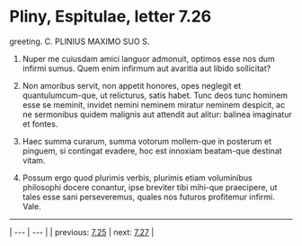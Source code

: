 # Pliny, Espitulae, letter 7.26

greeting. C. PLINIUS MAXIMO SUO S.



1. Nuper me cuiusdam amici languor admonuit, optimos esse nos dum infirmi sumus. Quem enim infirmum aut avaritia aut libido sollicitat?



2. Non amoribus servit, non appetit honores, opes neglegit et quantulumcum-que, ut relicturus, satis habet. Tunc deos tunc hominem esse se meminit, invidet nemini neminem miratur neminem despicit, ac ne sermonibus quidem malignis aut attendit aut alitur: balinea imaginatur et fontes.



3. Haec summa curarum, summa votorum mollem-que in posterum et pinguem, si contingat evadere, hoc est innoxiam beatam-que destinat vitam.



4. Possum ergo quod plurimis verbis, plurimis etiam voluminibus philosophi docere conantur, ipse breviter tibi mihi-que praecipere, ut tales esse sani perseveremus, quales nos futuros profitemur infirmi. Vale.



---

| --- | --- |
| previous: [7.25](../7.25/) | next: [7.27](../7.27/) |